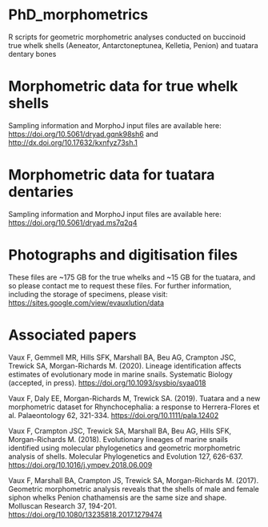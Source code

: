 # PhD_morphometrics
R scripts for geometric morphometric analyses conducted on buccinoid true whelk shells (Aeneator, Antarctoneptunea, Kelletia, Penion) and tuatara dentary bones

# Morphometric data for true whelk shells
Sampling information and MorphoJ input files are available here: https://doi.org/10.5061/dryad.gqnk98sh6 and http://dx.doi.org/10.17632/kxnfyz73sh.1

# Morphometric data for tuatara dentaries
Sampling information and MorphoJ input files are available here: https://doi.org/10.5061/dryad.ms7q2q4

# Photographs and digitisation files
These files are ~175 GB for the true whelks and ~15 GB for the tuatara, and so please contact me to request these files. For further information, including the storage of specimens, please visit: https://sites.google.com/view/evauxlution/data

# Associated papers
Vaux F, Gemmell MR, Hills SFK, Marshall BA, Beu AG, Crampton JSC, Trewick SA, Morgan-Richards M. (2020). Lineage identification affects estimates of evolutionary mode in marine snails. Systematic Biology (accepted, in press).
https://doi.org/10.1093/sysbio/syaa018

Vaux F, Daly EE, Morgan-Richards M, Trewick SA. (2019). Tuatara and a new morphometric dataset for Rhynchocephalia: a response to Herrera-Flores et al. Palaeontology 62, 321-334.
https://doi.org/10.1111/pala.12402

Vaux F, Crampton JSC, Trewick SA, Marshall BA, Beu AG, Hills SFK, Morgan-Richards M. (2018). Evolutionary lineages of marine snails identified using molecular phylogenetics and geometric morphometric analysis of shells. Molecular Phylogenetics and Evolution 127, 626-637.
https://doi.org/10.1016/j.ympev.2018.06.009 

Vaux F, Marshall BA, Crampton JS, Trewick SA, Morgan-Richards M. (2017). Geometric morphometric analysis reveals that the shells of male and female siphon whelks Penion chathamensis are the same size and shape. Molluscan Research 37, 194-201.
https://doi.org/10.1080/13235818.2017.1279474
